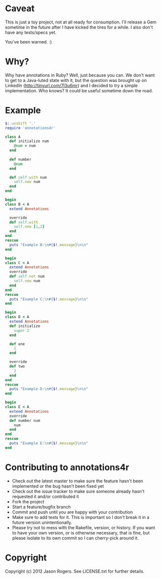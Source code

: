 Caveat
=======
This is just a toy project, not at all ready for consumption. I'll release a Gem sometime in the future after I have kicked the tires for a while. I also don't have any tests/specs yet.

You've been warned. :)

Why?
=======
Why have annotations in Ruby? Well, just because you can. We don't want to get to a Java-luted state with it, but the question was brought up on LinkedIn (http://tinyurl.com/7l3u6mr) and I decided to try a simple implementation. Who knows? It could be useful sometime down the road.

Example
=======
```ruby
$:.unshift '.'
require 'annotations4r'

class A
  def initialize num
    @num = num
  end
  
  def number
    @num
  end

  def self.with num
    self.new num
  end
end

begin
class B < A
  extend Annotations

  override
  def self.with
    self.new [1,2]
  end
end
rescue
  puts "Example B:\n#{$!.message}\n\n"
end

begin
class C < A
  extend Annotations
  override
  def self.not num
    self.new num
  end
end
rescue
  puts "Example C:\n#{$!.message}\n\n"
end

begin
class D < A
  extend Annotations
  def initialize
    super 2
  end

  def one
    1
  end

  override
  def two
    2
  end
end
rescue
  puts "Example D:\n#{$!.message}\n\n"
end

begin
class E < A
  extend Annotations
  override
  def number num
    num
  end
end
rescue
  puts "Example E:\n#{$!.message}\n\n"
end
```

Contributing to annotations4r
=============================
 
* Check out the latest master to make sure the feature hasn't been implemented or the bug hasn't been fixed yet
* Check out the issue tracker to make sure someone already hasn't requested it and/or contributed it
* Fork the project
* Start a feature/bugfix branch
* Commit and push until you are happy with your contribution
* Make sure to add tests for it. This is important so I don't break it in a future version unintentionally.
* Please try not to mess with the Rakefile, version, or history. If you want to have your own version, or is otherwise necessary, that is fine, but please isolate to its own commit so I can cherry-pick around it.

Copyright
=========

Copyright (c) 2012 Jason Rogers. See LICENSE.txt for
further details.

